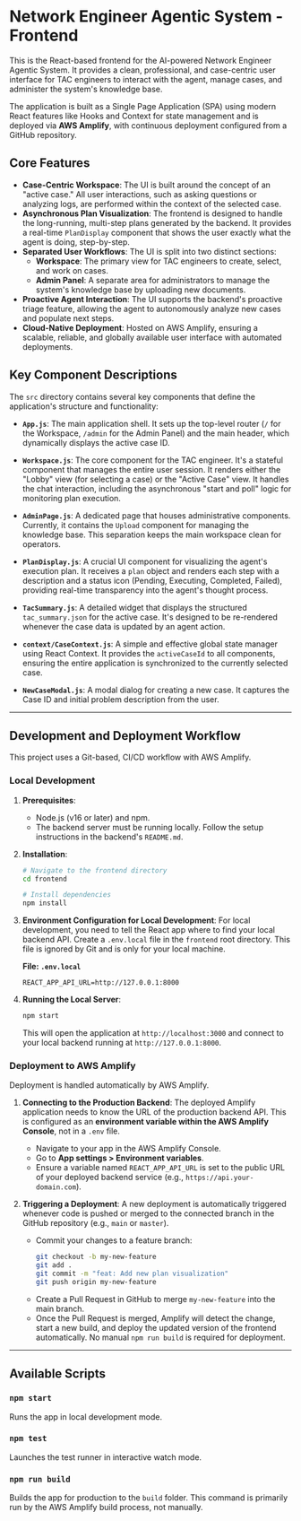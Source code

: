 
# Network Engineer Agentic System - Frontend

This is the React-based frontend for the AI-powered Network Engineer Agentic System. It provides a clean, professional, and case-centric user interface for TAC engineers to interact with the agent, manage cases, and administer the system's knowledge base.

The application is built as a Single Page Application (SPA) using modern React features like Hooks and Context for state management and is deployed via **AWS Amplify**, with continuous deployment configured from a GitHub repository.

## Core Features

-   **Case-Centric Workspace**: The UI is built around the concept of an "active case." All user interactions, such as asking questions or analyzing logs, are performed within the context of the selected case.
-   **Asynchronous Plan Visualization**: The frontend is designed to handle the long-running, multi-step plans generated by the backend. It provides a real-time `PlanDisplay` component that shows the user exactly what the agent is doing, step-by-step.
-   **Separated User Workflows**: The UI is split into two distinct sections:
    *   **Workspace**: The primary view for TAC engineers to create, select, and work on cases.
    *   **Admin Panel**: A separate area for administrators to manage the system's knowledge base by uploading new documents.
-   **Proactive Agent Interaction**: The UI supports the backend's proactive triage feature, allowing the agent to autonomously analyze new cases and populate next steps.
-   **Cloud-Native Deployment**: Hosted on AWS Amplify, ensuring a scalable, reliable, and globally available user interface with automated deployments.

## Key Component Descriptions

The `src` directory contains several key components that define the application's structure and functionality:

-   **`App.js`**: The main application shell. It sets up the top-level router (`/` for the Workspace, `/admin` for the Admin Panel) and the main header, which dynamically displays the active case ID.

-   **`Workspace.js`**: The core component for the TAC engineer. It's a stateful component that manages the entire user session. It renders either the "Lobby" view (for selecting a case) or the "Active Case" view. It handles the chat interaction, including the asynchronous "start and poll" logic for monitoring plan execution.

-   **`AdminPage.js`**: A dedicated page that houses administrative components. Currently, it contains the `Upload` component for managing the knowledge base. This separation keeps the main workspace clean for operators.

-   **`PlanDisplay.js`**: A crucial UI component for visualizing the agent's execution plan. It receives a `plan` object and renders each step with a description and a status icon (Pending, Executing, Completed, Failed), providing real-time transparency into the agent's thought process.

-   **`TacSummary.js`**: A detailed widget that displays the structured `tac_summary.json` for the active case. It's designed to be re-rendered whenever the case data is updated by an agent action.

-   **`context/CaseContext.js`**: A simple and effective global state manager using React Context. It provides the `activeCaseId` to all components, ensuring the entire application is synchronized to the currently selected case.

-   **`NewCaseModal.js`**: A modal dialog for creating a new case. It captures the Case ID and initial problem description from the user.

---

## Development and Deployment Workflow

This project uses a Git-based, CI/CD workflow with AWS Amplify.

### Local Development

1.  **Prerequisites**:
    *   Node.js (v16 or later) and npm.
    *   The backend server must be running locally. Follow the setup instructions in the backend's `README.md`.

2.  **Installation**:
    ```bash
    # Navigate to the frontend directory
    cd frontend

    # Install dependencies
    npm install
    ```

3.  **Environment Configuration for Local Development**:
    For local development, you need to tell the React app where to find your local backend API. Create a `.env.local` file in the `frontend` root directory. This file is ignored by Git and is only for your local machine.

    **File: `.env.local`**
    ```
    REACT_APP_API_URL=http://127.0.0.1:8000
    ```

4.  **Running the Local Server**:
    ```bash
    npm start
    ```
    This will open the application at `http://localhost:3000` and connect to your local backend running at `http://127.0.0.1:8000`.

### Deployment to AWS Amplify

Deployment is handled automatically by AWS Amplify.

1.  **Connecting to the Production Backend**:
    The deployed Amplify application needs to know the URL of the production backend API. This is configured as an **environment variable within the AWS Amplify Console**, not in a `.env` file.

    *   Navigate to your app in the AWS Amplify Console.
    *   Go to **App settings > Environment variables**.
    *   Ensure a variable named `REACT_APP_API_URL` is set to the public URL of your deployed backend service (e.g., `https://api.your-domain.com`).

2.  **Triggering a Deployment**:
    A new deployment is automatically triggered whenever code is pushed or merged to the connected branch in the GitHub repository (e.g., `main` or `master`).

    *   Commit your changes to a feature branch:
        ```bash
        git checkout -b my-new-feature
        git add .
        git commit -m "feat: Add new plan visualization"
        git push origin my-new-feature
        ```
    *   Create a Pull Request in GitHub to merge `my-new-feature` into the main branch.
    *   Once the Pull Request is merged, Amplify will detect the change, start a new build, and deploy the updated version of the frontend automatically. No manual `npm run build` is required for deployment.

---

## Available Scripts

### `npm start`

Runs the app in local development mode.

### `npm test`

Launches the test runner in interactive watch mode.

### `npm run build`

Builds the app for production to the `build` folder. This command is primarily run by the AWS Amplify build process, not manually.